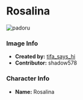 # Rosalina

![padoru](https://raw.githubusercontent.com/shadow578/Padoru-Padoru/master/Padoru/other-rosalina.png "Rosalina")

### Image Info
* **Created by:**    [tifa_says_hi](https://twitter.com/Tifa_says_Hi/status/1200616610794393601)
* **Contributor:**   shadow578

### Character Info
* **Name:**   Rosalina


